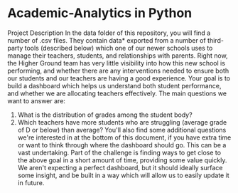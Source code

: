 # Academic-Analytics in Python
Project Description
In the data folder of this repository, you will find a number of .csv files. They contain data* exported from a number of third-party tools (described below) which one of our newer schools uses to manage their teachers, students, and relationships with parents.
Right now, the Higher Ground team has very little visibility into how this new school is performing, and whether there are any interventions needed to ensure both our students and our teachers are having a good experience.
Your goal is to build a dashboard which helps us understand both student performance, and whether we are allocating teachers effectively.
The main questions we want to answer are:
1. What is the distribution of grades among the student body?
2. Which teachers have more students who are struggling (average grade of D or below) than
average?
You'll also find some additional questions we're interested in at the bottom of this document, if you have extra time or want to think through where the dashboard should go.
This can be a vast undertaking. Part of the challenge is finding ways to get close to the above goal in a short amount of time, providing some value quickly. We aren't expecting a perfect dashboard, but it should ideally surface some insight, and be built in a way which will allow us to easily update it in future.

